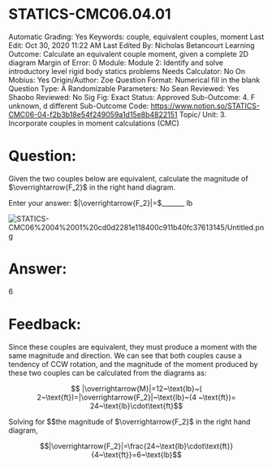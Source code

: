 # STATICS-CMC06.04.01

Automatic Grading: Yes
Keywords: couple, equivalent couples, moment
Last Edit: Oct 30, 2020 11:22 AM
Last Edited By: Nicholas Betancourt
Learning Outcome: Calculate an equivalent couple moment, given a complete 2D diagram
Margin of Error: 0
Module: Module 2: Identify and solve introductory level rigid body statics problems
Needs Calculator: No
On Mobius: Yes
Origin/Author: Zoe
Question Format: Numerical fill in the blank
Question Type: A
Randomizable Parameters: No
Sean Reviewed: Yes
Shaobo Reviewed: No
Sig Fig: Exact
Status: Approved
Sub-Outcome: 4. F unknown, d different
Sub-Outcome Code: https://www.notion.so/STATICS-CMC06-04-f2b3b18e54f249059a1d15e8b4822151
Topic/ Unit: 3. Incorporate couples in moment calculations (CMC)

# Question:

Given the two couples below are equivalent, calculate the magnitude of  $\overrightarrow{F_2}$ in the right hand diagram. 

Enter your answer: $|\overrightarrow{F_2}|=$_______  $\text{lb}$

![STATICS-CMC06%2004%2001%20cd0d2281e118400c911b40fc37613145/Untitled.png](STATICS-CMC06%2004%2001%20cd0d2281e118400c911b40fc37613145/Untitled.png)

# Answer:

6

# Feedback:

Since these couples are equivalent, they must produce a moment with the same magnitude and direction.  We can see that both couples cause a tendency of CCW rotation, and the magnitude of the moment produced by these two couples can be calculated from the diagrams as: 

$$ |\overrightarrow{M}|=12~\text{lb}~( 2~\text{ft})=|\overrightarrow{F_2}|~\text{lb}~(4 ~\text{ft})= 24~\text{lb}\cdot\text{ft}$$

Solving for  $$the magnitude of $\overrightarrow{F_2}$ in the right hand diagram, 

$$|\overrightarrow{F_2}|=\frac{24~\text{lb}\cdot\text{ft}}{4~\text{ft}}=6~\text{lb}$$